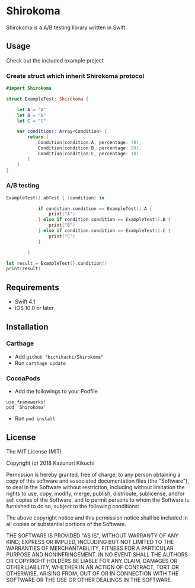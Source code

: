 # Shirokoma

Shirokoma is a A/B testing library written in Swift.

## Usage

Check out the included example project

### Create struct which inherit Shirokoma protocol

```swift
#import Shirokoma

struct ExampleTest: Shirokoma {

    let A = "A"
    let B = "B"
    let C = "C"

    var conditions: Array<Condition> {
        return [
            Condition(condition:A, percentage: 70),
            Condition(condition:B, percentage: 20),
            Condition(condition:C, percentage: 10)
        ]
    }
}
```

### A/B testing

```swift
ExampleTest().abTest { (condition) in

            if condition.condition == ExampleTest().A {
                print("A")
            } else if condition.condition == ExampleTest().B {
                print("B")
            } else if condition.condition == ExampleTest().C {
                print("C")
            }

        }

let result = ExampleTest().condition()
print(result)
```

## Requirements

* Swift 4.1
* iOS 10.0 or later

## Installation
### Carthage
* Add `github "kichikuchi/Shirokoma"`
* Run `carthage update`

### CocoaPods
* Add the followings to your Podfile
```
use_frameworks!
pod 'Shirokoma'
```
* Run `pod install`

## License

The MIT License (MIT)

Copyright (c) 2018 Kazunori Kikuchi

Permission is hereby granted, free of charge, to any person obtaining a copy of this software and associated documentation files (the "Software"), to deal in the Software without restriction, including without limitation the rights to use, copy, modify, merge, publish, distribute, sublicense, and/or sell copies of the Software, and to permit persons to whom the Software is furnished to do so, subject to the following conditions:

The above copyright notice and this permission notice shall be included in all copies or substantial portions of the Software.

THE SOFTWARE IS PROVIDED "AS IS", WITHOUT WARRANTY OF ANY KIND, EXPRESS OR IMPLIED, INCLUDING BUT NOT LIMITED TO THE WARRANTIES OF MERCHANTABILITY, FITNESS FOR A PARTICULAR PURPOSE AND NONINFRINGEMENT. IN NO EVENT SHALL THE AUTHORS OR COPYRIGHT HOLDERS BE LIABLE FOR ANY CLAIM, DAMAGES OR OTHER LIABILITY, WHETHER IN AN ACTION OF CONTRACT, TORT OR OTHERWISE, ARISING FROM, OUT OF OR IN CONNECTION WITH THE SOFTWARE OR THE USE OR OTHER DEALINGS IN THE SOFTWARE.
